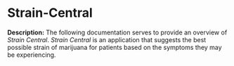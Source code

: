 # Strain-Central
 **Description:** The following documentation serves to provide an overview of *Strain Central*. *Strain Central* is an application that suggests the best possible strain of marijuana for patients based on the symptoms they may be experiencing.
